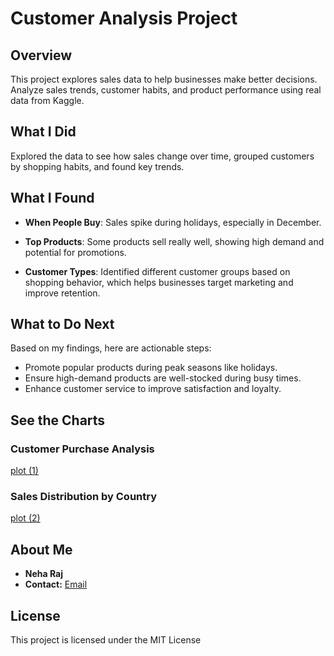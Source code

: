 # Customer Analysis Project

## Overview

This project explores sales data to help businesses make better decisions. Analyze sales trends, customer habits, and product performance using real data from Kaggle.

## What I Did

 Explored the data to see how sales change over time, grouped customers by shopping habits, and found key trends.

## What I Found

- **When People Buy**: Sales spike during holidays, especially in December.
  
- **Top Products**: Some products sell really well, showing high demand and potential for promotions.
  
- **Customer Types**: Identified different customer groups based on shopping behavior, which helps businesses target marketing and improve retention.

## What to Do Next

Based on my findings, here are actionable steps:

- Promote popular products during peak seasons like holidays.
- Ensure high-demand products are well-stocked during busy times.
- Enhance customer service to improve satisfaction and loyalty.

## See the Charts

### Customer Purchase Analysis

[plot (1)](https://github.com/coderninja124/Customer-Purchase-Analysis/assets/142300675/92754e47-a354-40e8-b7df-ca669d8e6d5b)


### Sales Distribution by Country

[plot (2)](https://github.com/coderninja124/Customer-Purchase-Analysis/assets/142300675/f28a081a-1067-409a-847e-f6d7de63f8b1)


## About Me

- **Neha Raj** 
- **Contact:** [Email](neharaj29@outlook.com)


## License

This project is licensed under the MIT License

